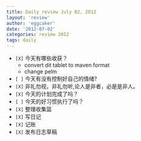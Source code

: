 ```yaml
---
title: Daily review July 02, 2012 
layout: 'review'
author: 'eggcaker'
date: '2012-07-02'
categories: review 2012
tags: daily
---
```



  * `[X]` 今天有哪些收获？ 
    * convert dit tablet to maven format 
    * change pelm 
  * `[ ]` 今天有没有控制好自己的情绪? 
  * `[X]` 非礼勿视，非礼勿听,论人是非者，必是是非人。 
  * `[X]` 今天的计划完成了吗？ 
  * `[ ]` 今天的好习惯执行了吗？ 
  * `[X]` 整理收集篮 
  * `[X]` 写日记 
  * `[X]` 记账 
  * `[X]` 发布日志草稿 

